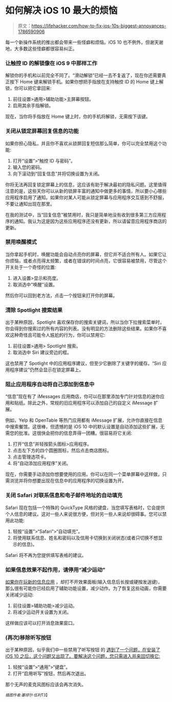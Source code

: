 # 如何解决 iOS 10 最大的烦恼

> 原文：<https://lifehacker.com/how-to-fix-ios-10s-biggest-annoyances-1786590906>

每一个新操作系统的推出都会带来一些怪癖和烦恼。iOS 10 也不例外，但谢天谢地，大多数这些怪癖都很容易纠正。



### 让触控 ID 的解锁像在 iOS 9 中那样工作

解锁你的手机和以前完全不同了。“滑动解锁”已经一去不复返了，现在你还需要真正按下 Home 键来解锁手机。如果你想把手指放在支持触控 ID 的 Home 键上解锁，你可以把它拿回来:

1.  前往设置>通用>辅助功能>主屏幕按钮。
2.  启用其余手指解锁。

现在，当你将手指放在 Home 键上时，你的手机将解锁，无需按下该键。

### 关闭从锁定屏幕回复信息的功能

如果你担心隐私，并且你不喜欢从锁屏回复短信那么简单，你可以完全禁用这个功能:

1.  打开“设置”>“触控 ID 与密码”。
2.  输入您的密码。
3.  向下滚动到“回复信息”并将切换设置为关闭。

你将无法再回复锁定屏幕上的信息，这应该有助于解决最初的隐私问题。这里值得注意的是，这些天你可以从新的锁屏丰富的通知中做更多的事情，所以要小心哪些应用程序启用了通知。如果你对某人可能从锁定屏幕与应用程序交互感到不舒服，不要让通知出现在那里。

在我的测试中，当“回复信息”被禁用时，我只是简单地没有收到很多第三方应用程序的通知。我认为这是因为这些应用程序还没有更新，所以请留意应用程序商店的更新。

### 禁用唤醒模式

当你拿起手机时，唤醒功能会自动点亮你的屏幕，但它并不适合所有人。如果它让你烦恼，或者点亮得太频繁，或者在错误的时间点亮，它很容易被禁用，尽管这个开关处于一个奇怪的位置:

1.  进入设置>显示和亮度。
2.  取消选中“唤醒”设置。

然后你可以回到老方法，点击一个按钮来打开你的屏幕。

### 清除 Spotlight 搜索结果

出于某种原因，Spotlight 喜欢保存你的搜索关键词，所以当你下拉搜索菜单时，你会得到你搜索过的所有内容的列表。没有明显的方法删除这些结果。如果你不喜欢这种奇怪且可能令人尴尬的行为，你可以禁用它:

1.  前往设置>通用> Spotlight 搜索。
2.  取消选中 Siri 建议旁边的框。

这也禁用了 Spotlight 中的应用程序建议，但至少它删除了关键字的缓存。“Siri 应用程序建议”仍然会显示在锁定屏幕上。

### 阻止应用程序自动将自己添加到信息中

“信息”现在有了 iMessages 应用商店，你可以在那里添加专门针对信息的迷你应用和贴纸。除此之外，常规的旧应用程序可以添加自己的自定义 iMessage 扩展。

例如，Yelp 和 OpenTable 等热门应用都有 iMessage 扩展，允许你直接在信息中搜索餐馆。这很棒，但遗憾的是 iOS 10 中的默认设置是自动添加这些扩展，无需您的批准。这很快会把你的信息弄得一团糟。很容易将它关闭:

1.  打开“信息”并轻按箭头图标>应用程序。
2.  点击左下方的四个圆圈图标，然后点击商店图标。
3.  点击管理选项卡。
4.  将“自动添加应用程序”关闭。

现在，你需要手动添加你想要使用的应用。你可以在同一个菜单屏幕中这样做，只需浏览并将你想要出现在信息中的应用程序的切换设置为开。

### 关闭 Safari 对联系信息和电子邮件地址的自动填充

Safari 现在包括一个特殊的 QuickType 风格的键盘，当您填写表格时，它会提供个人信息的建议。这对一些人来说很方便，但对另一些人来说却很碍事。您可以禁用此功能:

1.  轻按“设置”>“Safari”>“自动填充”。
2.  将使用联系信息、姓名和密码以及信用卡切换到关闭状态(或者只切换不想显示的信息)。

Safari 将不再为您提供填写表格的建议。

### 如果信息效果不起作用，请停用“减少运动”

[如果你在玩新的信息应用](http://lifehacker.com/how-to-master-the-new-messages-app-in-ios-10-1786543589) ，却打不开效果面板(输入信息后长按或硬按发送键)，那么很有可能你已经启用了辅助功能设置，减少动作。为了恢复这些动画，你需要关闭减少运动:

1.  前往设置>辅助功能>减少运动。
2.  将减少运动开关设置为关闭。

这样做应该可以打开消息效果窗口。

### (再次)移除听写按钮

出于某种原因，似乎我们中一些禁用了听写按钮 的 [遇到了一个问题，在安装了 iOS 10 之后，这个问题又出现了。要解决这个问题，您只需进入并来回切换它:](http://lifehacker.com/get-rid-of-the-microphone-button-on-the-iphone-keyboard-1770720054#_ga=1.5073723.968941705.1436971740)

1.  轻按“设置”>“通用”>“键盘”。
2.  打开“启用听写”按钮，然后再次退出。

那个无声的麦克风图标应该会再次消失。

<small>*插图作者:塞缪尔·伍利*T3】</small>